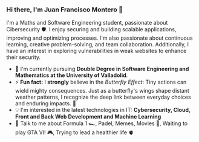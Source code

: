 <!--
![License](https://img.shields.io/github/license/Thomas-George-T/Thomas-George-T?style=flat)
![ViewCount](http://bit.ly/Thomas-Github-Visits)
-->

### Hi there, I'm Juan Francisco Montero 👋

I'm a Maths and Software Engineering student, passionate about Cibersecurity 🛡️. 
I enjoy securing and building scalable applications, improving and optimizing processes. I'm also passionate about continuous learning, creative problem-solving, and team collaboration. Additionally, I have an interest in exploring vulnerabilities in weak websites to enhance their security.

- 🌱 I'm currently pursuing **Double Degree in Software Engineering and Mathematics at the University of Valladolid**.
- ⚡ **Fun fact:** I **strongly** believe in the *Butterfly Effect*: Tiny actions can wield mighty consequences. Just as a butterfly's wings shape distant weather patterns, I recognize the deep link between everyday choices and enduring impacts. 🦋
- :bulb: I'm interested in the latest technologies in IT: **Cybersecurity, Cloud, Front and Back Web Development and Machine Learning**
- 💬 Talk to me about Formula 1 :racing_car:, Padel, Memes, Movies 🎥, Waiting to play GTA VI! 🎮, Trying to lead a healthier life 🫀

<!--
### My skills include
-->

